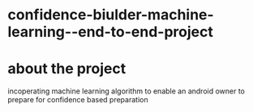 # confidence-biulder-machine-learning--end-to-end-project
# about the project
incoperating machine learning algorithm to enable an android owner to prepare for confidence based preparation

